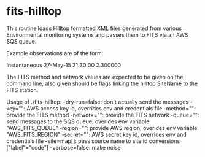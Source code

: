 # fits-hilltop

This routine loads Hilltop formatted XML files generated from various Environmental monitoring systems and
passes them to FITS via an AWS SQS queue.

Example observations are of the form:

   <Measurement SiteName="Place">
   <DataSource Name="Air Temperature" NumItems="1">
   <Interpolation>Instantaneous</Interpolation>
   </DataSource>
   <Data DateFormat="UTC">
   <V> 27-May-15 21:30:00 2.300000</V>
   </Data>

The FITS method and network values are expected to be given on the command line, also given should be flags
linking the hilltop SiteName to the FITS station.

Usage of ./fits-hilltop:
  -dry-run=false: don't actually send the messages
  -key="": AWS access key id, overrides env and credentials file
  -method="": provide the FITS method
  -network="": provide the FITS network
  -queue="": send messages to the SQS queue, overides env variable "AWS_FITS_QUEUE"
  -region="": provide AWS region, overides env variable "AWS_FITS_REGION"
  -secret="": AWS secret key id, overrides env and credentials file
  -site=map[]: pass source name to site id conversions ["label"="code"]
  -verbose=false: make noise

